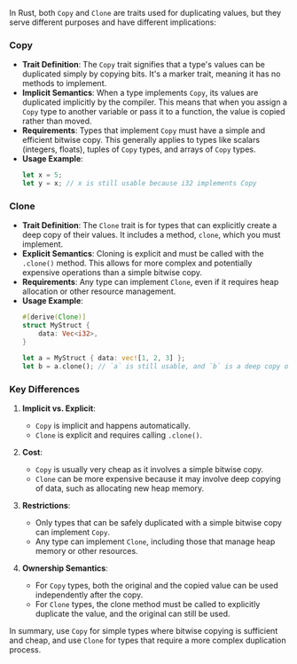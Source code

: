 In Rust, both `Copy` and `Clone` are traits used for duplicating values, but they serve different purposes and have different implications:

### Copy

- **Trait Definition**: The `Copy` trait signifies that a type's values can be duplicated simply by copying bits. It's a marker trait, meaning it has no methods to implement.
- **Implicit Semantics**: When a type implements `Copy`, its values are duplicated implicitly by the compiler. This means that when you assign a `Copy` type to another variable or pass it to a function, the value is copied rather than moved.
- **Requirements**: Types that implement `Copy` must have a simple and efficient bitwise copy. This generally applies to types like scalars (integers, floats), tuples of `Copy` types, and arrays of `Copy` types.
- **Usage Example**:
  ```rust
  let x = 5;
  let y = x; // x is still usable because i32 implements Copy
  ```

### Clone

- **Trait Definition**: The `Clone` trait is for types that can explicitly create a deep copy of their values. It includes a method, `clone`, which you must implement.
- **Explicit Semantics**: Cloning is explicit and must be called with the `.clone()` method. This allows for more complex and potentially expensive operations than a simple bitwise copy.
- **Requirements**: Any type can implement `Clone`, even if it requires heap allocation or other resource management.
- **Usage Example**:
  ```rust
  #[derive(Clone)]
  struct MyStruct {
      data: Vec<i32>,
  }

  let a = MyStruct { data: vec![1, 2, 3] };
  let b = a.clone(); // `a` is still usable, and `b` is a deep copy of `a`
  ```

### Key Differences

1. **Implicit vs. Explicit**:
   - `Copy` is implicit and happens automatically.
   - `Clone` is explicit and requires calling `.clone()`.

2. **Cost**:
   - `Copy` is usually very cheap as it involves a simple bitwise copy.
   - `Clone` can be more expensive because it may involve deep copying of data, such as allocating new heap memory.

3. **Restrictions**:
   - Only types that can be safely duplicated with a simple bitwise copy can implement `Copy`.
   - Any type can implement `Clone`, including those that manage heap memory or other resources.

4. **Ownership Semantics**:
   - For `Copy` types, both the original and the copied value can be used independently after the copy.
   - For `Clone` types, the clone method must be called to explicitly duplicate the value, and the original can still be used.

In summary, use `Copy` for simple types where bitwise copying is sufficient and cheap, and use `Clone` for types that require a more complex duplication process.
